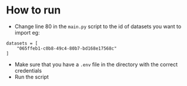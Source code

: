 # How to run

- Change line 80 in the `main.py` script to the id of datasets you want to import eg:

```
datasets = [
    "065ffeb1-c0b8-49c4-80b7-bd168e17568c"
]
```
- Make sure that you have a `.env` file in the directory with the correct credentials 
- Run the script

